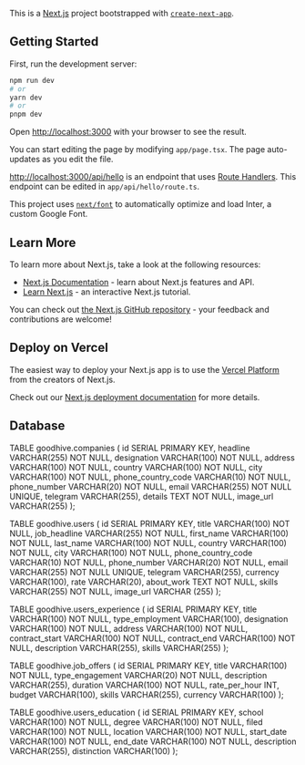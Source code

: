 This is a [Next.js](https://nextjs.org/) project bootstrapped with [`create-next-app`](https://github.com/vercel/next.js/tree/canary/packages/create-next-app).

## Getting Started

First, run the development server:

```bash
npm run dev
# or
yarn dev
# or
pnpm dev
```

Open [http://localhost:3000](http://localhost:3000) with your browser to see the result.

You can start editing the page by modifying `app/page.tsx`. The page auto-updates as you edit the file.

[http://localhost:3000/api/hello](http://localhost:3000/api/hello) is an endpoint that uses [Route Handlers](https://beta.nextjs.org/docs/routing/route-handlers). This endpoint can be edited in `app/api/hello/route.ts`.

This project uses [`next/font`](https://nextjs.org/docs/basic-features/font-optimization) to automatically optimize and load Inter, a custom Google Font.

## Learn More

To learn more about Next.js, take a look at the following resources:

- [Next.js Documentation](https://nextjs.org/docs) - learn about Next.js features and API.
- [Learn Next.js](https://nextjs.org/learn) - an interactive Next.js tutorial.

You can check out [the Next.js GitHub repository](https://github.com/vercel/next.js/) - your feedback and contributions are welcome!

## Deploy on Vercel

The easiest way to deploy your Next.js app is to use the [Vercel Platform](https://vercel.com/new?utm_medium=default-template&filter=next.js&utm_source=create-next-app&utm_campaign=create-next-app-readme) from the creators of Next.js.

Check out our [Next.js deployment documentation](https://nextjs.org/docs/deployment) for more details.

## Database

TABLE goodhive.companies (
id SERIAL PRIMARY KEY,
headline VARCHAR(255) NOT NULL,
designation VARCHAR(100) NOT NULL,
address VARCHAR(100) NOT NULL,
country VARCHAR(100) NOT NULL,
city VARCHAR(100) NOT NULL,
phone_country_code VARCHAR(10) NOT NULL,
phone_number VARCHAR(20) NOT NULL,
email VARCHAR(255) NOT NULL UNIQUE,
telegram VARCHAR(255),
details TEXT NOT NULL,
image_url VARCHAR(255)
);

TABLE goodhive.users (
id SERIAL PRIMARY KEY,
title VARCHAR(100) NOT NULL,
job_headline VARCHAR(255) NOT NULL,
first_name VARCHAR(100) NOT NULL,
last_name VARCHAR(100) NOT NULL,
country VARCHAR(100) NOT NULL,
city VARCHAR(100) NOT NULL,
phone_country_code VARCHAR(10) NOT NULL,
phone_number VARCHAR(20) NOT NULL,
email VARCHAR(255) NOT NULL UNIQUE,
telegram VARCHAR(255),
currency VARCHAR(100),
rate VARCHAR(20),
about_work TEXT NOT NULL,
skills VARCHAR(255) NOT NULL,
image_url VARCHAR (255)
);

TABLE goodhive.users_experience (
id SERIAL PRIMARY KEY,
title VARCHAR(100) NOT NULL,
type_employment VARCHAR(100),
designation VARCHAR(100) NOT NULL,
address VARCHAR(100) NOT NULL,
contract_start VARCHAR(100) NOT NULL,
contract_end VARCHAR(100) NOT NULL,
description VARCHAR(255),
skills VARCHAR(255)
);

TABLE goodhive.job_offers (
id SERIAL PRIMARY KEY,
title VARCHAR(100) NOT NULL,
type_engagement VARCHAR(20) NOT NULL,
description VARCHAR(255),
duration VARCHAR(100) NOT NULL,
rate_per_hour INT,
budget VARCHAR(100),
skills VARCHAR(255),
currency VARCHAR(100)
);

TABLE goodhive.users_education (
id SERIAL PRIMARY KEY,
school VARCHAR(100) NOT NULL,
degree VARCHAR(100) NOT NULL,
filed VARCHAR(100) NOT NULL,
location VARCHAR(100) NOT NULL,
start_date VARCHAR(100) NOT NULL,
end_date VARCHAR(100) NOT NULL,
description VARCHAR(255),
distinction VARCHAR(100)
);
